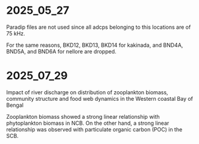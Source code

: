 # 2025_05_27

Paradip files are not used since all adcps belonging to this locations are of 75 kHz.

For the same reasons, BKD12, BKD13, BKD14 for kakinada, and BND4A, BND5A, and BND6A for nellore are dropped.


# 2025_07_29

Impact of river discharge on distribution of zooplankton biomass, community structure and food web dynamics in the Western coastal Bay of Bengal

Zooplankton biomass showed a strong linear relationship with phytoplankton biomass in NCB. On the other hand, a strong linear relationship was observed with particulate organic carbon (POC) in the SCB.
